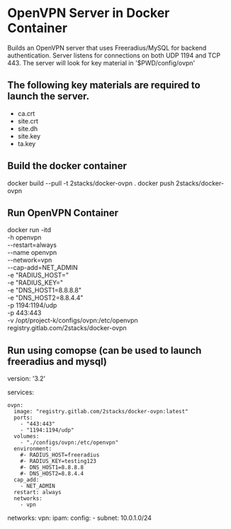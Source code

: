 # OpenVPN Server in Docker Container

Builds an OpenVPN server that uses Freeradius/MySQL for backend authentication.
Server listens for connections on both UDP 1194 and TCP 443.  The server will look
for key material in '$PWD/config/ovpn'

## The following key materials are required to launch the server.
  - ca.crt  
  - site.crt  
  - site.dh  
  - site.key  
  - ta.key

## Build the docker container
  docker build --pull -t 2stacks/docker-ovpn .
  docker push 2stacks/docker-ovpn

## Run OpenVPN Container
docker run -itd \
  -h openvpn \
  --restart=always \
  --name openvpn \
  --network=vpn \
  --cap-add=NET_ADMIN \
  -e "RADIUS_HOST=<IP>" \
  -e "RADIUS_KEY=<key>" \
  -e "DNS_HOST1=8.8.8.8" \
  -e "DNS_HOST2=8.8.4.4" \
  -p 1194:1194/udp \
  -p 443:443 \
  -v /opt/project-k/configs/ovpn:/etc/openvpn \
  registry.gitlab.com/2stacks/docker-ovpn

## Run using comopse (can be used to launch freeradius and mysql)

  version: '3.2'
  
  services:
  
    ovpn:
      image: "registry.gitlab.com/2stacks/docker-ovpn:latest"
      ports:
        - "443:443"
        - "1194:1194/udp"
      volumes:
        - "./configs/ovpn:/etc/openvpn"
      environment:
        #- RADIUS_HOST=freeradius
        #- RADIUS_KEY=testing123
        #- DNS_HOST1=8.8.8.8
        #- DNS_HOST2=8.8.4.4
      cap_add:
        - NET_ADMIN
      restart: always
      networks:
        - vpn
  
  networks:
    vpn:
      ipam:
        config:
          - subnet: 10.0.1.0/24
